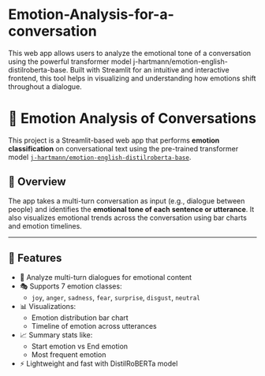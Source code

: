 # Emotion-Analysis-for-a-conversation
This web app allows users to analyze the emotional tone of a conversation using the powerful transformer model j-hartmann/emotion-english-distilroberta-base. Built with Streamlit for an intuitive and interactive frontend, this tool helps in visualizing and understanding how emotions shift throughout a dialogue.
# 🧠 Emotion Analysis of Conversations

This project is a Streamlit-based web app that performs **emotion classification** on conversational text using the pre-trained transformer model [`j-hartmann/emotion-english-distilroberta-base`](https://huggingface.co/j-hartmann/emotion-english-distilroberta-base).

## 📌 Overview

The app takes a multi-turn conversation as input (e.g., dialogue between people) and identifies the **emotional tone of each sentence or utterance**. It also visualizes emotional trends across the conversation using bar charts and emotion timelines.

---

## 🚀 Features

- 💬 Analyze multi-turn dialogues for emotional content
- 🎭 Supports 7 emotion classes:
  - `joy`, `anger`, `sadness`, `fear`, `surprise`, `disgust`, `neutral`
- 📊 Visualizations:
  - Emotion distribution bar chart
  - Timeline of emotion across utterances
- 📈 Summary stats like:
  - Start emotion vs End emotion
  - Most frequent emotion
- ⚡ Lightweight and fast with DistilRoBERTa model
